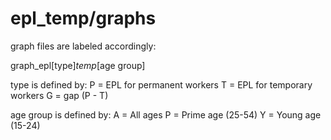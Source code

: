 # epl_temp/graphs

graph files are labeled accordingly:

graph_epl[type]_temp_[age group]

type is defined by: 
P = EPL for permanent workers
T = EPL for temporary workers
G = gap (P - T)

age group is defined by:
A = All ages
P = Prime age (25-54)
Y = Young age (15-24)